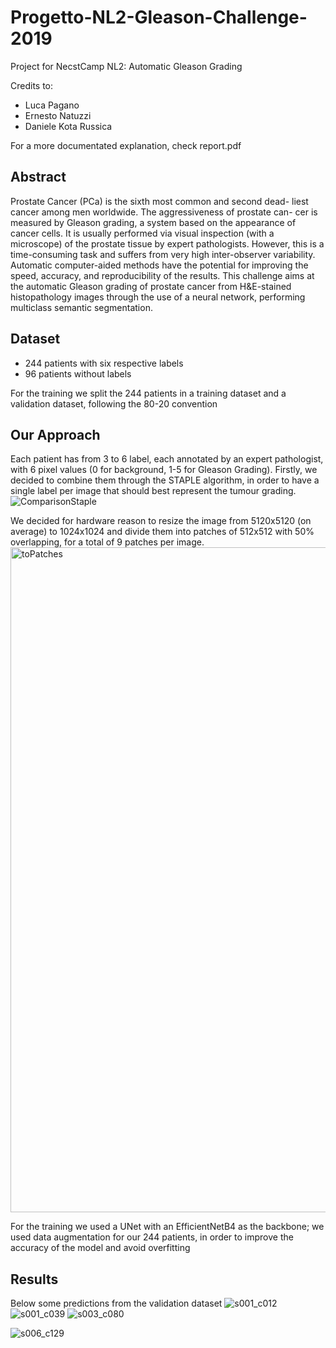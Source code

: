 # Progetto-NL2-Gleason-Challenge-2019
Project for NecstCamp NL2: Automatic Gleason Grading

Credits to:
- Luca Pagano
- Ernesto Natuzzi
- Daniele Kota Russica

For a more documentated explanation, check report.pdf

## Abstract
Prostate Cancer (PCa) is the sixth most common and second dead- liest cancer among men worldwide. The aggressiveness of prostate can- cer is measured by Gleason grading, a system based on the appearance of cancer cells. It is usually performed via visual inspection (with a microscope) of the prostate tissue by expert pathologists. However, this is a time-consuming task and suffers from very high inter-observer variability. Automatic computer-aided methods have the potential for improving the speed, accuracy, and reproducibility of the results. This challenge aims at the automatic Gleason grading of prostate cancer from H&E-stained histopathology images through the use of a neural network, performing multiclass semantic segmentation.

## Dataset
- 244 patients with six respective labels
- 96 patients without labels

For the training we split the 244 patients in a training dataset and a validation dataset, following the 80-20 convention

## Our Approach
Each patient has from 3 to 6 label, each annotated by an expert pathologist, with 6 pixel values (0 for background, 1-5 for Gleason Grading). 
Firstly, we decided to combine them through the STAPLE algorithm, in order to have a single label per image that should best represent the tumour grading.
![ComparisonStaple](https://github.com/Lp1807/Progetto-NL2-Gleason-Challenge-2019/assets/93043012/df3a1c58-aad1-4320-955c-2b8944cdfa48)

We decided for hardware reason to resize the image from 5120x5120 (on average) to 1024x1024 and divide them into patches of 512x512 with 50% overlapping, for a total of 9 patches per image.
<img width="1064" alt="toPatches" src="https://github.com/Lp1807/Progetto-NL2-Gleason-Challenge-2019/assets/93043012/245f9332-44cb-4d82-bd1d-31197c63ffe3">

For the training we used a UNet with an EfficientNetB4 as the backbone; we used data augmentation for our 244 patients, in order to improve the accuracy of the model and avoid overfitting


## Results
Below some predictions from the validation dataset
![s001_c012](https://github.com/Lp1807/Progetto-NL2-Gleason-Challenge-2019/assets/93043012/fa6b331a-594e-4a93-87c6-b4cc54df9e3d)
![s001_c039](https://github.com/Lp1807/Progetto-NL2-Gleason-Challenge-2019/assets/93043012/3ccec07a-fa39-40c3-912e-9bfbc48a9e19)
![s003_c080](https://github.com/Lp1807/Progetto-NL2-Gleason-Challenge-2019/assets/93043012/80551b07-9278-42d2-9fcd-8a32b1769ce0)

![s006_c129](https://github.com/Lp1807/Progetto-NL2-Gleason-Challenge-2019/assets/93043012/89579b95-aff6-4e17-b65b-4fadbb601b65)
